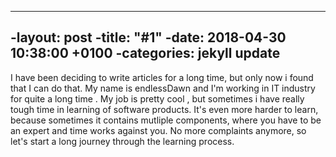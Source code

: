 ----
-layout: post
-title:  "#1"
-date:   2018-04-30 10:38:00 +0100
-categories: jekyll update
----

I have been deciding to write articles for a long time, but only now i found that I can do that.
My name is endlessDawn and I'm working in IT industry for quite a long time .  My job is pretty cool , but sometimes i have really tough time in learning of software products. It's even more harder to learn, because sometimes it contains mutliple components, where you have to be an expert and time works against you. No more complaints anymore, so let's start a long journey through the learning process.

